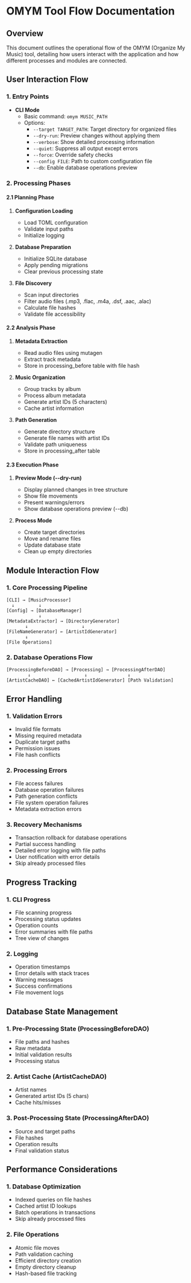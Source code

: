 # OMYM Tool Flow Documentation

## Overview
This document outlines the operational flow of the OMYM (Organize My Music) tool, detailing how users interact with the application and how different processes and modules are connected.

## User Interaction Flow

### 1. Entry Points
- **CLI Mode**
  - Basic command: `omym MUSIC_PATH`
  - Options:
    - `--target TARGET_PATH`: Target directory for organized files
    - `--dry-run`: Preview changes without applying them
    - `--verbose`: Show detailed processing information
    - `--quiet`: Suppress all output except errors
    - `--force`: Override safety checks
    - `--config FILE`: Path to custom configuration file
    - `--db`: Enable database operations preview

### 2. Processing Phases

#### 2.1 Planning Phase
1. **Configuration Loading**
   - Load TOML configuration
   - Validate input paths
   - Initialize logging

2. **Database Preparation**
   - Initialize SQLite database
   - Apply pending migrations
   - Clear previous processing state

3. **File Discovery**
   - Scan input directories
   - Filter audio files (.mp3, .flac, .m4a, .dsf, .aac, .alac)
   - Calculate file hashes
   - Validate file accessibility

#### 2.2 Analysis Phase
1. **Metadata Extraction**
   - Read audio files using mutagen
   - Extract track metadata
   - Store in processing_before table with file hash

2. **Music Organization**
   - Group tracks by album
   - Process album metadata
   - Generate artist IDs (5 characters)
   - Cache artist information

3. **Path Generation**
   - Generate directory structure
   - Generate file names with artist IDs
   - Validate path uniqueness
   - Store in processing_after table

#### 2.3 Execution Phase
1. **Preview Mode (--dry-run)**
   - Display planned changes in tree structure
   - Show file movements
   - Present warnings/errors
   - Show database operations preview (--db)

2. **Process Mode**
   - Create target directories
   - Move and rename files
   - Update database state
   - Clean up empty directories

## Module Interaction Flow

### 1. Core Processing Pipeline
```
[CLI] → [MusicProcessor]
  ↓         ↓
[Config] → [DatabaseManager]
            ↓
[MetadataExtractor] → [DirectoryGenerator]
       ↓                    ↓
[FileNameGenerator] ← [ArtistIdGenerator]
       ↓
[File Operations]
```

### 2. Database Operations Flow
```
[ProcessingBeforeDAO] → [Processing] → [ProcessingAfterDAO]
        ↓                    ↓               ↓
[ArtistCacheDAO] ← [CachedArtistIdGenerator] [Path Validation]
```

## Error Handling

### 1. Validation Errors
- Invalid file formats
- Missing required metadata
- Duplicate target paths
- Permission issues
- File hash conflicts

### 2. Processing Errors
- File access failures
- Database operation failures
- Path generation conflicts
- File system operation failures
- Metadata extraction errors

### 3. Recovery Mechanisms
- Transaction rollback for database operations
- Partial success handling
- Detailed error logging with file paths
- User notification with error details
- Skip already processed files

## Progress Tracking

### 1. CLI Progress
- File scanning progress
- Processing status updates
- Operation counts
- Error summaries with file paths
- Tree view of changes

### 2. Logging
- Operation timestamps
- Error details with stack traces
- Warning messages
- Success confirmations
- File movement logs

## Database State Management

### 1. Pre-Processing State (ProcessingBeforeDAO)
- File paths and hashes
- Raw metadata
- Initial validation results
- Processing status

### 2. Artist Cache (ArtistCacheDAO)
- Artist names
- Generated artist IDs (5 chars)
- Cache hits/misses

### 3. Post-Processing State (ProcessingAfterDAO)
- Source and target paths
- File hashes
- Operation results
- Final validation status

## Performance Considerations

### 1. Database Optimization
- Indexed queries on file hashes
- Cached artist ID lookups
- Batch operations in transactions
- Skip already processed files

### 2. File Operations
- Atomic file moves
- Path validation caching
- Efficient directory creation
- Empty directory cleanup
- Hash-based file tracking